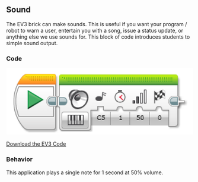 ## Sound
The EV3 brick can make sounds. This is useful if you want your program / robot to warn a user, entertain you with a song, issue a status update, or anything else we use sounds for. This block of code introduces students to simple sound output.

### Code

<img src="https://github.com/DaveKT/ToT-Robotics-EV3/raw/master/docs/ev3/Sound.png" alt="Image of Program Code" />

[Download the EV3 Code](docs/ev3/Sound.ev3)

### Behavior
This application plays a single note for 1 second at 50% volume.
